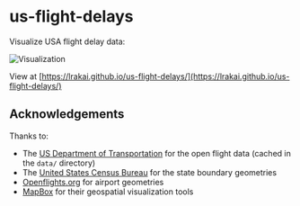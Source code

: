 # us-flight-delays

Visualize USA flight delay data:

![Visualization](https://user-images.githubusercontent.com/3911650/35788679-14549db2-09f4-11e8-8842-c9b7256045d1.png)

View at [https://lrakai.github.io/us-flight-delays/](https://lrakai.github.io/us-flight-delays/)

## Acknowledgements

Thanks to:

- The [US Department of Transportation](https://www.bts.dot.gov/) for the open flight data (cached in the `data/` directory)
- The [United States Census Bureau](https://www.census.gov/geo/maps-data/data/tiger-cart-boundary.html) for the state boundary geometries
- [Openflights.org](https://openflights.org/) for airport geometries
- [MapBox](https://www.mapbox.com/) for their geospatial visualization tools